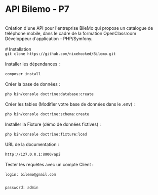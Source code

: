 # API Bilemo - P7
</br>
Création d'une API pour l'entreprise BileMo qui propose un catalogue de téléphone mobile, dans le cadre de la formation OpenClassroom Développeur d'application - PHP/Symfony.</br>
</br>
# Installation
</br>
<code>git clone https://github.com/nixehooked/Bilemo.git</code></br>
</br>
Installer les dépendances :</br>
</br>
<code>composer install</code></br>
</br>
Créer la base de données :</br>
</br>
<code>php bin/console doctrine:database:create</code></br>
</br>
Créer les tables (Modifier votre base de données dans le .env) :</br>
</br>
<code>php bin/console doctrine:schema:create</code></br>
</br>
Installer la Fixture (démo de données fictives) :</br>
</br>
<code>php bin/console doctrine:fixture:load</code></br>
</br>
URL de la documentation :</br>
</br>
<code>http://127.0.0.1:8000/api</code></br>
</br>
Tester les requêtes avec un compte Client :</br>
</br>
<code>login: bilemo@gmail.com

password: admin</code>
